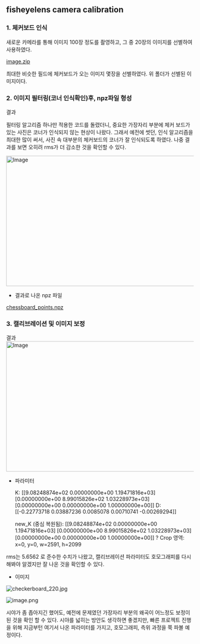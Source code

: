 ## fisheyelens camera calibration


### 1. 체커보드 인식

새로운 카메라를 통해 이미지 100장 정도를 촬영하고, 그 중 20장의 이미지를 선별하여 사용하였다.

[image.zip](attachment:d5f44757-cf2c-4d10-b9b4-b0a960efbf28:image.zip)

최대한 비슷한 필드에 체커보드가 오는 이미지 몇장을 선별하였다. 위 폴더가 선별된 이미지이다.

### 2. 이미지 필터링(코너 인식확인)후, npz파일 형성

결과

필터링 알고리즘 하나만 적용한 코드를 돌렸더니, 중요한 가장자리 부분에 체커 보드가 있는 사진은 코너가 인식되지 않는 현상이 나왔다. 그래서 예전에 썻던, 인식 알고리즘을 최대한 많이 써서, 사진 속 대부분의 체커보드의 코너가 잘 인식되도록 하였다. 나중 결과를 보면 오히려 rms가 더 감소한 것을 확인할 수 있다. 

<img width="750" height="350" alt="Image" src="https://github.com/user-attachments/assets/dab7f88e-15b6-410b-8113-bad714ac7ae8" />

- 결과로 나온 npz 파일

[chessboard_points.npz](attachment:62f80aea-4613-4926-b6c1-97952b153d94:chessboard_points.npz)

### 3. 캘리브레이션 및 이미지 보정

결과
<img width="750" height="350" alt="Image" src="https://github.com/user-attachments/assets/06c61b19-b258-4095-a635-2ed06deefcdb" />

- 파라미터
    
    K:
    [[9.08248874e+02 0.00000000e+00 1.19471816e+03]
    [0.00000000e+00 8.99015826e+02 1.03228973e+03]
    [0.00000000e+00 0.00000000e+00 1.00000000e+00]]
    D:
    [[-0.22773718  0.03887236  0.0085078   0.00710741 -0.00269294]]
    
    new_K (중심 복원됨):
    [[9.08248874e+02 0.00000000e+00 1.19471816e+03]
    [0.00000000e+00 8.99015826e+02 1.03228973e+03]
    [0.00000000e+00 0.00000000e+00 1.00000000e+00]]
    ? Crop 영역: x=0, y=0, w=2591, h=2099
    

rms는 5.6562 로 준수한 수치가 나왔고, 캘리브레이션 파라미터도 호모그래피를 다시 해봐야 알겠지만 잘 나온 것을 확인할 수 있다.

- 이미지

![checkerboard_220.jpg](attachment:bbd87133-2f9b-4170-8aa8-5b55dacff890:checkerboard_220.jpg)

![image.png](attachment:e343628d-579c-43cf-92f9-d055ad88f27b:image.png)

시야가 좀 좁아지긴 했어도, 예전에 문제였던 가장자리 부분의 왜곡이 어느정도 보정이 된 것을 확인 할 수 있다. 시야를 넓히는 방안도 생각하면 좋겠지만, 빠른 프로젝트 진행을 위해 지금부턴 여기서 나온 파라미터를 가지고, 호모그래피, 측위 과정을 쭉 파볼 예정이다.
